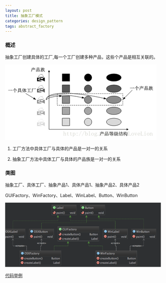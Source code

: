 ```yaml
---
layout: post
title: 抽象工厂模式
categories: design_pattern
tags: abstract_factory
---
```


### 概述

抽象工厂创建具体的工厂,每一个工厂创建多种产品，这些个产品是相互关联的。

![产品族](/images/design_pattern/abstract_factory.jpeg)

1.  工厂方法中具体工厂与具体的产品是一对一的关系

2.  抽象工厂方法中具体工厂与具体的产品族是一对一的关系

### 类图

抽象工厂、具体工厂、抽象产品1、具体产品1、抽象产品2、具体产品2

GUIFactory、WinFactory、Label、WinLabel、Button、WinButton

![类图](/images/design_pattern/abstract_factory.png)

[代码举例](https://github.com/lcj1992/learn/tree/master/java/designPattern/src/main/java/creational/abstractFactory)

